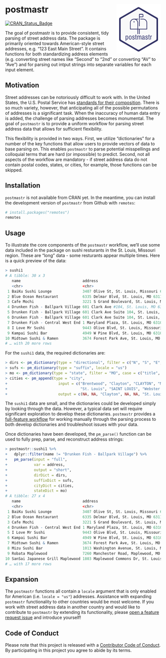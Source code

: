 
<!-- README.md is generated from README.Rmd. Please edit that file -->

# postmastr <img src="man/figures/logo.png" align="right" />

[![CRAN\_Status\_Badge](http://www.r-pkg.org/badges/version/postmastr)](https://cran.r-project.org/package=postmastr)

The goal of postmastr is to provide consistent, tidy parsing of street
address data. The package is primarily oriented towards American-style
street addresses, e.g. “123 East Main Street”. It contains functions for
both standardizing address elements (e.g. converting street names like
“Second” to “2nd” or converting “AV” to “Ave”) and for parsing out
intput strings into separate variables for each input element.

## Motivation

Street addresses can be notoriously difficult to work with. In the
United States, the U.S. Postal Service has [standards for their
composition](https://pe.usps.com/text/pub28/welcome.htm). There is so
much variety, however, that anticipating all of the possible
permutations of addresses is a significant task. When the inaccuracy of
human data entry is added, the challenge of parsing addresses becomes
monumental. The goal of `postmastr` is to provide a uniform workflow for
parsing street address data that allows for sufficient flexibility.

This flexibility is provided in two ways. First, we utilize
“dictionaries” for a number of the key functions that allow users to
provide vectors of data to base parsing on. This enables `postmastr` to
parse potential misspellings and colloquial terms that are hard (or
impossible) to predict. Second, not all aspects of the workflow are
mandatory - if street address data do not contain postal codes, states,
or cities, for example, those functions can be skipped.

## Installation

`postmastr` is not available from CRAN yet. In the meantime, you can
install the development version of `postmastr` from Github with
`remotes`:

``` r
# install.packages("remotes")
remotes
```

## Usage

To illustrate the core components of the `postmastr` workflow, we’ll use
some data included in the package on sushi resturants in the St. Louis,
Missouri region. These are “long” data - some resturants appear multiple
times. Here is a quick preview of the data:

``` r
> sushi1
# A tibble: 30 x 3
   name                            address                                           visit   
   <chr>                           <chr>                                             <chr>   
 1 BaiKu Sushi Lounge              3407 Olive St, St. Louis, Missouri 63103          3/20/18 
 2 Blue Ocean Restaurant           6335 Delmar Blvd, St. Louis, MO 63112             10/26/18
 3 Cafe Mochi                      3221 S Grand Boulevard, St. Louis, MO 63118       10/10/18
 4 Drunken Fish - Ballpark Village 601 Clark Ave #104, St. Louis, MO 63102-1719      4/28/18 
 5 Drunken Fish - Ballpark Village 601 Clark Ave Suite 104, St. Louis, MO 63102-1719 5/10/18 
 6 Drunken Fish - Ballpark Village 601 Clark Ave Suite 104, St. Louis, MO 63102-1719 8/7/18  
 7 Drunken Fish - Central West End 1 Maryland Plaza, St. Louis, MO 63108             12/2/18 
 8 I Love Mr Sushi                 9443 Olive Blvd, St. Louis, Missouri 63132        1/1/18  
 9 Kampai Sushi Bar                4949 W Pine Blvd, St. Louis, MO 63108             2/13/18 
10 Midtown Sushi & Ramen           3674 Forest Park Ave, St. Louis, MO 63108         3/4/18  
# … with 20 more rows
```

For the `sushi1` data, the required dictionaries
are:

``` r
> dirs <- pm_dictionary(type = "directional", filter = c("N", "S", "E", "W"), locale = "us")
> sufs <- pm_dictionary(type = "suffix", locale = "us")
> mo <- pm_dictionary(type = "state", filter = "MO", case = c("title", "upper"), locale = "us")
> cities <- pm_append(type = "city",
+                       input = c("Brentwood", "Clayton", "CLAYTON", "Maplewood", 
+                                 "St. Louis", "SAINT LOUIS", "Webster Groves"),
+                       output = c(NA, NA, "Clayton", NA, NA, "St. Louis", NA))
```

The `sushi1` data are small, and the dictionaries could be developed
simply by looking through the data. However, a typical data set will
require significant exploration to develop these dictionaries.
`postmastr` provides a [full-feature
workflow](https://slu-opengis.github.io/postmastr/articles/postmastr.html)
for working manually through the parsing process to both develop
dictionaries and troubleshoot issues with your data.

Once dictionaries have been developed, the `pm_parse()` function can be
used to fully prep, parse, and reconstruct address strings:

``` r
> postmastr::sushi1 %>%
+   dplyr::filter(name != "Drunken Fish - Ballpark Village") %>%
+   pm_parse(input = "full",
+            var = address,
+            output = "short",
+            dirDict = dirs,
+            suffixDict = sufs,
+            cityDict = cities,
+            stateDict = mo)
# A tibble: 27 x 4
   name                            address                                        visit    pm.address               
   <chr>                           <chr>                                          <chr>    <chr>                    
 1 BaiKu Sushi Lounge              3407 Olive St, St. Louis, Missouri 63103       3/20/18  3407 Olive St            
 2 Blue Ocean Restaurant           6335 Delmar Blvd, St. Louis, MO 63112          10/26/18 6335 Delmar Blvd         
 3 Cafe Mochi                      3221 S Grand Boulevard, St. Louis, MO 63118    10/10/18 3221 S Grand Blvd        
 4 Drunken Fish - Central West End 1 Maryland Plaza, St. Louis, MO 63108          12/2/18  1 Maryland Plz           
 5 I Love Mr Sushi                 9443 Olive Blvd, St. Louis, Missouri 63132     1/1/18   9443 Olive Blvd          
 6 Kampai Sushi Bar                4949 W Pine Blvd, St. Louis, MO 63108          2/13/18  4949 W Pine Blvd         
 7 Midtown Sushi & Ramen           3674 Forest Park Ave, St. Louis, MO 63108      3/4/18   3674 Forest Park Ave     
 8 Mizu Sushi Bar                  1013 Washington Avenue, St. Louis, MO 63101    9/12/18  1013 Washington Ave      
 9 Robata Maplewood                7260 Manchester Road, Maplewood, MO 63143      11/1/18  7260 Manchester Rd       
10 SanSai Japanese Grill Maplewood 1803 Maplewood Commons Dr, St. Louis, MO 63143 2/14/18  1803 Maplewood Commons Dr
# … with 17 more rows
```

## Expansion

The `postmastr` functions all contain a `locale` argument that is only
enabled for American (i.e. `locale = "us"`) addresses. Assistance with
expanding `postmastr` functionality to other countries would be most
welcome. If you work with street address data in another country and
would like to contribute to `postmastr` by extending its functionality,
please [open a feature request
issue](https://github.com/slu-openGIS/postmastr/issues/new/choose) and
introduce yourself\!

## Code of Conduct

Please note that this project is released with a [Contributor Code of
Conduct](.github/CODE_OF_CONDUCT.md). By participating in this project
you agree to abide by its terms.
